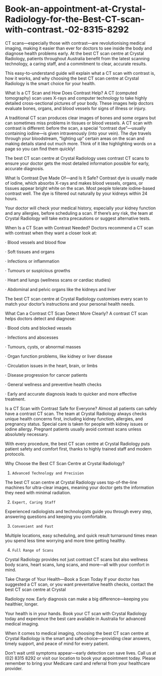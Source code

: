 # Book-an-appointment-at-Crystal-Radiology-for-the-Best-CT-scan-with-contrast.-02-8315-8292
CT scans—especially those with contrast—are revolutionising medical imaging, making it easier than ever for doctors to see inside the body and diagnose health problems early. At the best CT scan centre at Crystal Radiology, patients throughout Australia benefit from the latest scanning technology, a caring staff, and a commitment to clear, accurate results.

This easy-to-understand guide will explain what a CT scan with contrast is, how it works, and why choosing the best CT scan centre at Crystal Radiology is the smart choice for your health.

What Is a CT Scan and How Does Contrast Help?
A CT (computed tomography) scan uses X-rays and computer technology to take highly detailed cross-sectional pictures of your body. These images help doctors evaluate bones, organs, and blood vessels for signs of illness or injury.

A traditional CT scan produces clear images of bones and some organs but can sometimes miss problems in tissues or blood vessels. A CT scan with contrast is different: before the scan, a special “contrast dye”—usually containing iodine—is given intravenously (into your vein). The dye travels through your bloodstream, “lighting up” certain areas on the scan and making details stand out much more. Think of it like highlighting words on a page so you can find them quickly!

The best CT scan centre at Crystal Radiology uses contrast CT scans to ensure your doctor gets the most detailed information possible for early, accurate diagnosis.

What Is Contrast Dye Made Of—and Is It Safe?
Contrast dye is usually made of iodine, which absorbs X-rays and makes blood vessels, organs, or tissues appear bright white on the scan. Most people tolerate iodine-based contrast well. The dye is filtered out naturally by your kidneys within 24 hours.

Your doctor will check your medical history, especially your kidney function and any allergies, before scheduling a scan. If there’s any risk, the team at Crystal Radiology will take extra precautions or suggest alternative tests.

When Is a CT Scan with Contrast Needed?
Doctors recommend a CT scan with contrast when they want a closer look at:

·         Blood vessels and blood flow

·         Soft tissues and organs

·         Infections or inflammation

·         Tumours or suspicious growths

·         Heart and lungs (wellness scans or cardiac studies)

·         Abdominal and pelvic organs like the kidneys and liver

The best CT scan centre at Crystal Radiology customises every scan to match your doctor’s instructions and your personal health needs.

What Can a Contrast CT Scan Detect More Clearly?
A contrast CT scan helps doctors detect and diagnose:

·         Blood clots and blocked vessels

·         Infections and abscesses

·         Tumours, cysts, or abnormal masses

·         Organ function problems, like kidney or liver disease

·         Circulation issues in the heart, brain, or limbs

·         Disease progression for cancer patients

·        General wellness and preventive health checks 

·        Early and accurate diagnosis leads to quicker and more effective treatment.

Is a CT Scan with Contrast Safe for Everyone?
Almost all patients can safely have a contrast CT scan. The team at Crystal Radiology always checks unique health concerns first, including kidney function, allergies, and pregnancy status. Special care is taken for people with kidney issues or iodine allergy. Pregnant patients usually avoid contrast scans unless absolutely necessary.

With every procedure, the best CT scan centre at Crystal Radiology puts patient safety and comfort first, thanks to highly trained staff and modern protocols.

Why Choose the Best CT Scan Centre at Crystal Radiology?
1.     Advanced Technology and Precision
The best CT scan centre at Crystal Radiology uses top-of-the-line machines for ultra-clear images, meaning your doctor gets the information they need with minimal radiation.

2.     Expert, Caring Staff
Experienced radiologists and technologists guide you through every step, answering questions and keeping you comfortable.

3.     Convenient and Fast
Multiple locations, easy scheduling, and quick result turnaround times mean you spend less time worrying and more time getting healthy.

4.     Full Range of Scans
Crystal Radiology provides not just contrast CT scans but also wellness body scans, heart scans, lung scans, and more—all with your comfort in mind.

Take Charge of Your Health—Book a Scan Today
If your doctor has suggested a CT scan, or you want preventative health checks, contact the best CT scan centre at Crystal

Radiology now. Early diagnosis can make a big difference—keeping you healthier, longer.

Your health is in your hands. Book your CT scan with Crystal Radiology today and experience the best care available in Australia for advanced medical imaging.

When it comes to medical imaging, choosing the best CT scan centre at Crystal Radiology is the smart and safe choice—providing clear answers, timely support, and peace of mind for every patient.

Don’t wait until symptoms appear—early detection can save lives. Call us at (02) 8315 8292 or visit our location to book your appointment today. Please remember to bring your Medicare card and referral from your healthcare provider.
